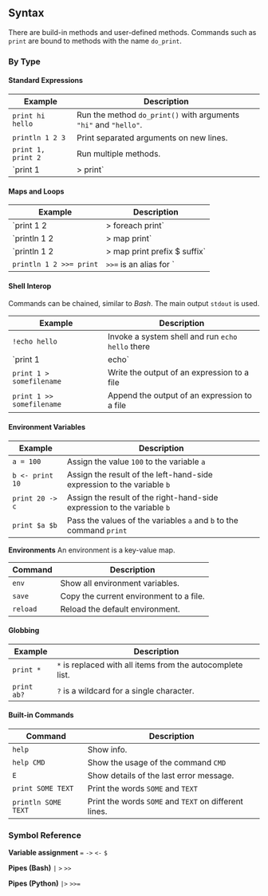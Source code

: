 ## Syntax

There are build-in methods and user-defined methods. Commands such as `print` are bound to methods with the name `do_print`.

### By Type

#### Standard Expressions

| Example            | Description                                                  |
| ------------------ | ------------------------------------------------------------ |
| `print hi hello`   | Run the method `do_print()` with arguments `"hi"` and `"hello"`. |
| `println 1 2 3`    | Print separated arguments on new lines.                      |
| `print 1, print 2` | Run multiple methods.                                        |
| `print 1 |> print` | Pipe the output of one expression to another expression.     |

#### Maps and Loops

| Example                                    | Description                                                  |
| ------------------------------------------ | ------------------------------------------------------------ |
| `print 1 2 |> foreach print`               | Run a command for each term of the output of the previous expression. |
| `println 1 2 |> map print`                 | Run a command for each line of the previous output.          |
| `println 1 2 |> map print prefix $ suffix` | Insert each line of the previous output into a new expression. |
| `println 1 2 >>= print`                    | `>>=` is an alias for `|> map`                               |

#### Shell Interop

Commands can be chained, similar to *Bash*. The main output `stdout` is used.

| Example                    | Description                                      |
| -------------------------- | ------------------------------------------------ |
| `!echo hello`              | Invoke a system shell and run `echo hello` there |
| `print 1 | echo`           | Pipe the output of                               |
| `print 1 > somefilename `  | Write the output of an expression to a file      |
| `print 1 >> somefilename ` | Append the output of an expression to a file     |

#### Environment Variables

| Example         | Description                                                  |
| --------------- | ------------------------------------------------------------ |
| `a = 100`       | Assign the value `100`  to the variable `a`                  |
| `b <- print 10` | Assign the result of the left-hand-side expression to the variable `b` |
| `print 20 -> c` | Assign the result of the right-hand-side expression to the variable `b` |
| `print $a $b`   | Pass the values of the variables `a` and `b` to the command `print` |

**Environments**
An environment is a key-value map.

| Command  | Description                             |
| -------- | --------------------------------------- |
| `env`    | Show all environment variables.         |
| `save`   | Copy the current environment to a file. |
| `reload` | Reload the default environment.         |

#### Globbing

| Example     | Description                                                |
| ----------- | ---------------------------------------------------------- |
| `print *`   | `*` is replaced with all items from the autocomplete list. |
| `print ab?` | `?` is a wildcard for a single character.                  |

#### Built-in Commands

| Command             | Description                                           |
| ------------------- | ----------------------------------------------------- |
| `help`              | Show info.                                            |
| `help CMD`          | Show the usage of the command `CMD`                   |
| `E`                 | Show details of the last error message.               |
| `print SOME TEXT`   | Print the words `SOME` and `TEXT`                     |
| `println SOME TEXT` | Print the words `SOME` and `TEXT` on different lines. |



### Symbol Reference

**Variable assignment**
`=` `->` `<-` `$`

**Pipes (Bash)**
`|` `>` `>>`

**Pipes (Python)**
 `|>` `>>=`

